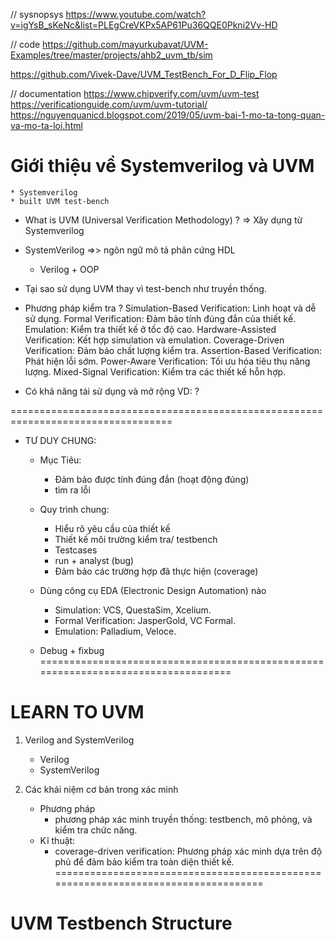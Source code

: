 // sysnopsys 
https://www.youtube.com/watch?v=igYsB_sKeNc&list=PLEgCreVKPx5AP61Pu36QQE0Pkni2Vv-HD

// code 
https://github.com/mayurkubavat/UVM-Examples/tree/master/projects/ahb2_uvm_tb/sim

https://github.com/Vivek-Dave/UVM_TestBench_For_D_Flip_Flop

// documentation 
https://www.chipverify.com/uvm/uvm-test
https://verificationguide.com/uvm/uvm-tutorial/
https://nguyenquanicd.blogspot.com/2019/05/uvm-bai-1-mo-ta-tong-quan-va-mo-ta-loi.html

# Giới thiệu về Systemverilog và UVM
    * Systemverilog
    * built UVM test-bench 

* What is UVM (Universal Verification Methodology) ? 
    => Xây dụng từ Systemverilog 
* SystemVerilog =>> ngôn ngữ mô tả phân cứng HDL
    + Verilog  + OOP 

* Tại sao sử dụng UVM thay vì test-bench như truyền thống. 

* Phương pháp kiểm tra ? 
    Simulation-Based Verification: Linh hoạt và dễ sử dụng.
    Formal Verification: Đảm bảo tính đúng đắn của thiết kế.
    Emulation: Kiểm tra thiết kế ở tốc độ cao.
    Hardware-Assisted Verification: Kết hợp simulation và emulation.
    Coverage-Driven Verification: Đảm bảo chất lượng kiểm tra.
    Assertion-Based Verification: Phát hiện lỗi sớm.
    Power-Aware Verification: Tối ưu hóa tiêu thụ năng lượng.
    Mixed-Signal Verification: Kiểm tra các thiết kế hỗn hợp.

* Có khả năng tái sử dụng và mở rộng 
    VD: ? 

==================================================================================
* TƯ DUY CHUNG:
    + Mục Tiêu:
        - Đảm bảo được tính đúng đắn (hoạt động đúng)
        - tìm ra lỗi 
    
    + Quy trình chung: 
        - Hiểu rõ yêu cầu của thiết kế
        - Thiết kế môi trường kiểm tra/ testbench 
        - Testcases
        - run + analyst (bug)
        - Đảm bảo các trường hợp đã thực hiện (coverage)

    + Dùng công cụ EDA (Electronic Design Automation) nào 
        - Simulation: VCS, QuestaSim, Xcelium.
        - Formal Verification: JasperGold, VC Formal.
        - Emulation: Palladium, Veloce.
    + Debug + fixbug 
==================================================================================
# LEARN TO UVM 
1. Verilog and SystemVerilog
    * Verilog
    * SystemVerilog

2. Các khái niệm cơ bản trong xác minh
    * Phương pháp 
        + phương pháp xác minh truyền thống: 
            testbench, mô phỏng, và kiểm tra chức năng.
    * Kĩ thuật: 
        + coverage-driven verification: Phương pháp xác minh dựa trên độ phủ để đảm bảo kiểm tra toàn diện thiết kế.
==================================================================================
# UVM Testbench Structure
